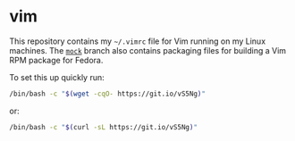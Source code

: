 # vim
This repository contains my `~/.vimrc` file for Vim running on my Linux machines. The [`mock`](https://github.com/fusion809/vim/tree/mock) branch also contains packaging files for building a Vim RPM package for Fedora.

To set this up quickly run:

```bash
/bin/bash -c "$(wget -cqO- https://git.io/vS5Ng)"
```

or:

```bash
/bin/bash -c "$(curl -sL https://git.io/vS5Ng)"
```
